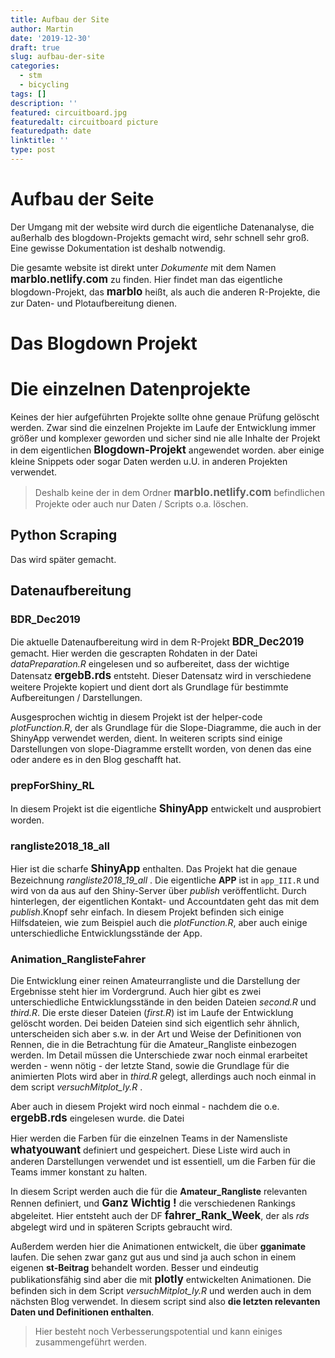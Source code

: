 ```yaml
---
title: Aufbau der Site
author: Martin
date: '2019-12-30'
draft: true
slug: aufbau-der-site
categories:
  - stm
  - bicycling
tags: []
description: ''
featured: circuitboard.jpg
featuredalt: circuitboard picture
featuredpath: date
linktitle: ''
type: post
---
```


# Aufbau der Seite

Der Umgang mit der website wird durch die eigentliche Datenanalyse, die außerhalb des blogdown-Projekts gemacht wird,
sehr schnell sehr groß. Eine gewisse Dokumentation ist deshalb notwendig.

Die gesamte website ist direkt unter _Dokumente_ mit dem Namen <span style="font-weight:bold; font-size:
1.2em;">marblo.netlify.com</span> zu finden. Hier findet man das eigentliche blogdown-Projekt, das <span
style="font-weight:bold; font-size: 1.2em;">marblo</span> heißt, als auch die anderen R-Projekte, die zur Daten- und
Plotaufbereitung dienen. 

# Das Blogdown Projekt

# Die einzelnen Datenprojekte

Keines der hier aufgeführten Projekte sollte ohne genaue Prüfung gelöscht werden. Zwar sind die einzelnen Projekte im
Laufe der Entwicklung immer größer und komplexer geworden und sicher sind nie alle Inhalte der Projekt in dem
eigentlichen <span style="font-weight:bold; font-size: 1.2em;">Blogdown-Projekt</span> angewendet worden. aber einige
kleine Snippets oder sogar Daten werden u.U. in anderen Projekten verwendet.

> Deshalb keine der in dem Ordner <span style="font-weight:bold; font-size: 1.2em;">marblo.netlify.com</span>
> befindlichen Projekte oder auch nur Daten / Scripts o.a. löschen.


## Python Scraping

Das wird später gemacht.

## Datenaufbereitung

### BDR_Dec2019

Die aktuelle Datenaufbereitung wird in dem R-Projekt <span style="font-weight:bold; font-size:
1.2em;">BDR_Dec2019</span> gemacht. Hier werden die gescrapten Rohdaten in der Datei _dataPreparation.R_ eingelesen und
so aufbereitet, dass der wichtige Datensatz <span style="font-weight:bold; font-size: 1.2em;">ergebB.rds</span>
entsteht. Dieser Datensatz wird in verschiedene weitere Projekte kopiert und dient dort als Grundlage für bestimmte
Aufbereitungen / Darstellungen.

Ausgesprochen wichtig in diesem Projekt ist der helper-code _plotFunction.R_, der als Grundlage für die Slope-Diagramme,
die auch in der ShinyApp verwendet werden, dient. In weiteren scripts sind einige Darstellungen von slope-Diagramme
erstellt worden, von denen das eine oder andere es in den Blog geschafft hat.

### prepForShiny_RL

In diesem Projekt ist die eigentliche <span style="font-weight:bold; font-size: 1.2em;">ShinyApp</span> entwickelt und
ausprobiert worden. 

### rangliste2018_18_all

Hier ist die scharfe <span style="font-weight:bold; font-size: 1.2em;">ShinyApp</span> enthalten. Das Projekt hat die
genaue Bezeichnung _rangliste2018_19_all_ . Die eigentliche **APP** ist in `app_III.R` und wird von da aus auf den
Shiny-Server über _publish_ veröffentlicht. Durch hinterlegen, der eigentlichen Kontakt- und Accountdaten geht das mit
dem _publish_.Knopf sehr einfach. In diesem Projekt befinden sich einige Hilfsdateien, wie zum Beispiel auch die
_plotFunction.R_, aber auch einige unterschiedliche Entwicklungsstände der App.

### Animation_RanglisteFahrer

Die Entwicklung einer reinen Amateurrangliste und die Darstellung der Ergebnisse steht hier im Vordergrund.
Auch hier gibt es zwei unterschiedliche Entwicklungsstände in den beiden Dateien _second.R_ und _third.R_. Die erste
dieser Dateien (_first.R_) ist im Laufe der Entwicklung gelöscht worden. Dei beiden Dateien sind sich eigentlich sehr
ähnlich, unterscheiden sich aber s.w. in der Art und Weise der Definitionen von Rennen, die in die Betrachtung für die
Amateur_Rangliste einbezogen werden. Im Detail müssen die Unterschiede zwar noch einmal erarbeitet werden - wenn nötig -
der letzte Stand, sowie die Grundlage für die animierten Plots wird aber in _third.R_ gelegt, allerdings auch noch
einmal in dem script _versuchMitplot\_ly.R_ .

Aber auch in diesem Projekt wird noch einmal - nachdem die o.e. <span style="font-weight:bold; font-size:
1.2em;">ergebB.rds</span> eingelesen wurde. die Datei 

Hier werden die Farben für die einzelnen Teams in der Namensliste <span style="font-weight:bold; font-size:
1.2em;">whatyouwant</span> definiert und gespeichert. Diese Liste wird auch in anderen Darstellungen verwendet und ist
essentiell, um die Farben für die Teams immer konstant zu halten.

In diesem Script werden auch die für die **Amateur_Rangliste** relevanten Rennen definiert, und <span
style="font-weight:bold; font-size: 1.2em;">Ganz Wichtig ! </span> die verschiedenen Rankings abgeleitet. Hier entsteht
auch der DF <span style="font-weight:bold; font-size: 1.2em;">fahrer_Rank_Week</span>, der als _rds_ abgelegt wird und
in späteren Scripts gebraucht wird.

Außerdem werden hier die Animationen entwickelt, die über **gganimate** laufen. Die sehen zwar ganz gut aus und sind ja
auch schon in einem eigenen **st-Beitrag** behandelt worden. Besser und eindeutig publikationsfähig sind aber die mit
<span style="font-weight:bold; font-size: 1.2em;">plotly  </span> entwickelten Animationen. Die befinden sich in dem
Script _versuchMitplot\_ly.R_  und werden auch in dem nächsten Blog verwendet. In diesem script sind also **die letzten
relevanten Daten und Definitionen enthalten**.

> Hier besteht noch Verbesserungspotential und kann einiges zusammengeführt werden.


